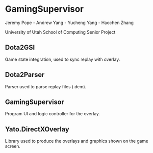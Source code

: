 # GamingSupervisor

Jeremy Pope - 
Andrew Yang - 
Yucheng Yang - 
Haochen Zhang

University of Utah School of Computing Senior Project

## Dota2GSI

Game state integration, used to sync replay with overlay.

## Dota2Parser

Parser used to parse replay files (.dem).

## GamingSupervisor

Program UI and logic controller for the overlay.

## Yato.DirectXOverlay

Library used to produce the overlays and graphics shown on the game screen.